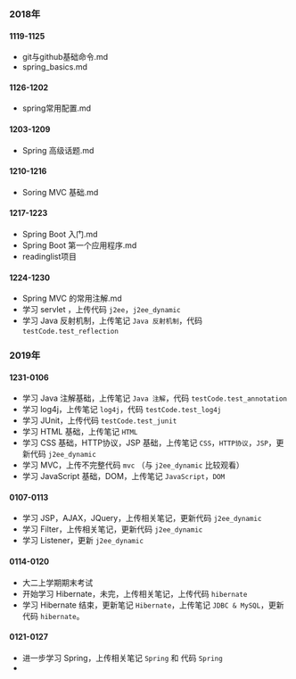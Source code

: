 ### 2018年

#### 1119-1125

- git与github基础命令.md
- spring_basics.md

#### 1126-1202

- spring常用配置.md

#### 1203-1209

- Spring 高级话题.md

#### 1210-1216

- Soring MVC 基础.md

#### 1217-1223

- Spring Boot 入门.md
- Spring Boot  第一个应用程序.md
- readinglist项目

#### 1224-1230

- Spring MVC 的常用注解.md	
- 学习 servlet ，上传代码 `j2ee`，`j2ee_dynamic`
- 学习 Java 反射机制，上传笔记 `Java 反射机制`，代码 `testCode.test_reflection`



### 2019年

#### 1231-0106

- 学习 Java 注解基础，上传笔记 `Java 注解`，代码 `testCode.test_annotation`
- 学习 log4j，上传笔记 `log4j`，代码 `testCode.test_log4j`
- 学习 JUnit，上传代码 `testCode.test_junit`
- 学习 HTML 基础，上传笔记 `HTML`
- 学习 CSS 基础，HTTP协议，JSP 基础，上传笔记 `CSS`，`HTTP协议`，`JSP`，更新代码 `j2ee_dynamic`
- 学习 MVC，上传不完整代码 `mvc` （与 `j2ee_dynamic` 比较观看）
- 学习 JavaScript 基础，DOM，上传笔记 `JavaScript`，`DOM`

#### 0107-0113

- 学习 JSP，AJAX，JQuery，上传相关笔记，更新代码  `j2ee_dynamic`
- 学习 Filter，上传相关笔记，更新代码  `j2ee_dynamic`
- 学习 Listener，更新 `j2ee_dynamic`

#### 0114-0120

- 大二上学期期末考试
- 开始学习 Hibernate，未完，上传相关笔记，上传代码 `hibernate`
- 学习 Hibernate 结束，更新笔记 `Hibernate`，上传笔记 `JDBC & MySQL`，更新代码 `hibernate`。

#### 0121-0127

- 进一步学习 Spring，上传相关笔记 `Spring` 和 代码 `Spring`
- 